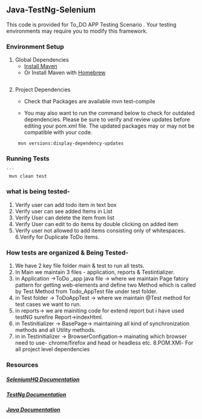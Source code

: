 ## Java-TestNg-Selenium
This code is provided for To_DO APP Testing Scenario . Your  testing environments may require you to modify this framework. 
### Environment Setup

1. Global Dependencies
    * [Install Maven](https://maven.apache.org/install.html)
    * Or Install Maven with [Homebrew](http://brew.sh/)
    ```
2. Project Dependencies
	* Check that Packages are available
	 mvn test-compile
	
	* You may also want to run the command below to check for outdated dependencies. Please be sure to verify and review updates before editing your pom.xml file. The updated packages may or may not be compatible with your code.
	```
	 mvn versions:display-dependency-updates
	
### Running Tests
	```
	 mvn clean test

### what is being tested- 
1. Verify user can add todo item in text box
2. Verify  user can see  added Items in List 
3. Verify User can delete the item from list
4. Verify User can edit to do items by double clicking on added item
5. Verify user not allowed to  add items consisting only of whitespaces.
6.Verify for Duplicate ToDo items.


### How tests are organized & Being Tested-
1. We have 2  key file folder  main & test to run all tests.
2. In Main we maintain 3 files - application, reports & Testintializer.
3. in Application ->ToDo _app java file -> where we maintain  Page fatory pattern for getting web-elements and define two Method which is called by Test Method from Todo_AppTest file under test folder. 
4. in Test folder -> ToDoAppTest -> where we maintain @Test method for test cases we want to run.
5. in reports-> we are mainiting code for extend report but i have used testNG surefire Report->indexHtml.
6. in Testinitializer -> BasePage->   maintaining all kind of synchronization methods and all Utility methods.
7.  in in Testinitializer -> BrowserConfigation-> mainating which browser need to use- chrome/firefox and head or headless etc.
8.POM.XMl- For all project level dependencies  

### Resources

##### [SeleniumHQ Documentation](http://www.seleniumhq.org/docs/)

##### [TestNg Documentation](http://testng.org/javadocs/index.html)

##### [Java Documentation](https://docs.oracle.com/javase/7/docs/api/)
